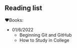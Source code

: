 ## Reading list
❤️Books:
  - 01/6/2022
    - Beginning Git and GitHub
    - How to Study in College
  
